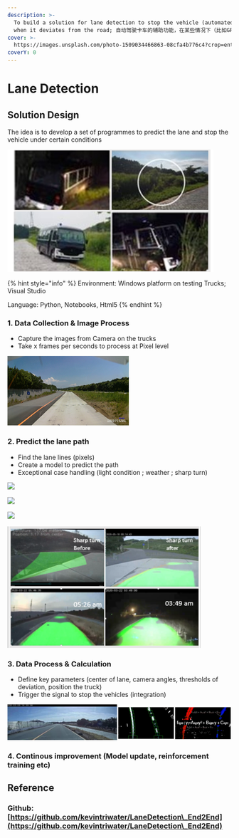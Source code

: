 ```yaml
---
description: >-
  To build a solution for lane detection to stop the vehicle (automated driving)
  when it deviates from the road; 自动驾驶卡车的辅助功能，在某些情况下（比如GPS信号弱）停止测试中的车辆以避免碰撞
cover: >-
  https://images.unsplash.com/photo-1509034466863-08cfa4b776c4?crop=entropy&cs=srgb&fm=jpg&ixid=MnwxOTcwMjR8MHwxfHNlYXJjaHw3fHxsYW5lfGVufDB8fHx8MTY0OTgxNjY0NQ&ixlib=rb-1.2.1&q=85
coverY: 0
---
```


# Lane Detection

## Solution Design

The idea is to develop a set of programmes to predict the lane and stop the vehicle under certain conditions

![](../.gitbook/assets/image.png)

{% hint style="info" %}
Environment:  Windows platform on testing Trucks; Visual Studio

Language: Python, Notebooks, Html5
{% endhint %}

### 1. Data Collection & Image Process

* Capture the images from Camera on the trucks
* Take x frames per seconds to process at Pixel level

![](<../.gitbook/assets/image (1).png>)

### 2. Predict the lane path

* Find the lane lines (pixels)
* Create a model to predict the path
* Exceptional case handling (light condition ;  weather ; sharp turn)

![](../.gitbook/assets/1\_8Ad83Bjglm4UbyekDSpUXw.png)

![](../.gitbook/assets/1\_Jtis7YWHs6FdRtWQrQjA-A.jpeg)

![](../.gitbook/assets/1\_UXc1hiGAOs4t2i1F6iVVMQ.jpeg)

![](<../.gitbook/assets/image (2).png>)

### 3. Data Process & Calculation&#x20;

* Define key parameters (center of lane, camera angles, thresholds of deviation, position the truck)
* Trigger the signal to stop the vehicles (integration)

![](<../.gitbook/assets/image (3).png>)

### 4. Continous improvement (Model update, reinforcement training etc) &#x20;

## Reference

### Github: [https://github.com/kevintriwater/LaneDetection\_End2End](https://github.com/kevintriwater/LaneDetection\_End2End)
